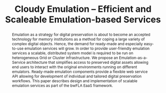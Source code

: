 ---
abstract: Emulation as a strategy for digital preservation is about to become an accepted
  technology for memory institutions as a method for coping a large variety of complex
  digital objects. Hence, the demand for ready-made and especially easy-to-use emulation
  services will grow. In order to provide user-friendly emulation services a scalable,
  distributed system model is required to be run on heterogeneous Grid or Cluster
  infrastructure. We propose an Emulation-as-a-Service architecture that simplifies
  access to preserved digital assets allowing end users to interact with the original
  environments running on different emulators. Ready-made emulation components provide
  a flexible web service API allowing for development of individual and tailored digital
  preservation workflows. This paper describes design and implementation of scalable
  emulation services as part of the bwFLA EaaS framework.
creators:
- Valizada, Isgandar
- Rechert, Klaus
- Meier, Konrad
- Wehrle, Dennis
- von Suchodoletz, Dirk
- Sabel, Leander
date: null
document_url: https://services.phaidra.univie.ac.at/api/object/o:377398/download
grand_parent: iPRES
institutions: []
keywords:
- lisbon
landing_page_url: https://phaidra.univie.ac.at/o:377398
language: eng
layout: publication
license: CC BY-SA 2.0 AT
notes_url: null
parent: iPRES 2013
presentation_url: null
publication_type: paper
size: 2016768
source_name: iPRES
title: Cloudy Emulation – Efficient and Scaleable Emulation-based Services
year: 2013
---